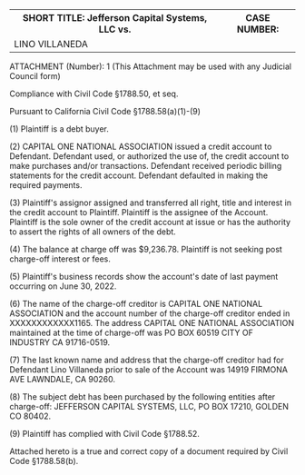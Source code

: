<!-- PageHeader="MC-025" -->


<table>
<tr>
<th>SHORT TITLE: Jefferson Capital Systems, LLC vs.</th>
<th>CASE NUMBER:</th>
</tr>
<tr>
<td>LINO VILLANEDA</td>
<td></td>
</tr>
</table>


ATTACHMENT (Number):
1
(This Attachment may be used with any Judicial Council form)

Compliance with Civil Code §1788.50, et seq.

Pursuant to California Civil Code §1788.58(a)(1)-(9)

(1) Plaintiff is a debt buyer.

(2) CAPITAL ONE NATIONAL ASSOCIATION issued a credit account to Defendant.
Defendant used, or authorized the use of, the credit account to make purchases and/or
transactions. Defendant received periodic billing statements for the credit account. Defendant
defaulted in making the required payments.

(3) Plaintiff's assignor assigned and transferred all right, title and interest in the credit account to
Plaintiff. Plaintiff is the assignee of the Account. Plaintiff is the sole owner of the credit account
at issue or has the authority to assert the rights of all owners of the debt.

(4) The balance at charge off was $9,236.78. Plaintiff is not seeking post charge-off interest or
fees.

(5) Plaintiff's business records show the account's date of last payment occurring on June 30,
2022.

(6) The name of the charge-off creditor is CAPITAL ONE NATIONAL ASSOCIATION and the
account number of the charge-off creditor ended in XXXXXXXXXXXX1165. The address
CAPITAL ONE NATIONAL ASSOCIATION maintained at the time of charge-off was PO
BOX 60519 CITY OF INDUSTRY CA 91716-0519.

(7) The last known name and address that the charge-off creditor had for Defendant Lino
Villaneda prior to sale of the Account was 14919 FIRMONA AVE LAWNDALE, CA 90260.

(8) The subject debt has been purchased by the following entities after charge-off:
JEFFERSON CAPITAL SYSTEMS, LLC, PO BOX 17210, GOLDEN CO 80402.

(9) Plaintiff has complied with Civil Code §1788.52.

Attached hereto is a true and correct copy of a document required by Civil Code §1788.58(b).

<!-- PageBreak -->

